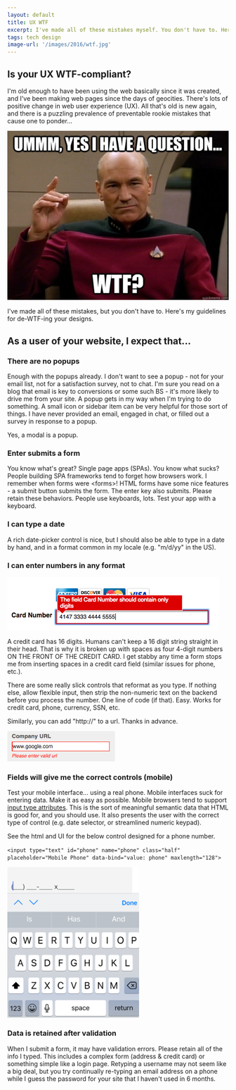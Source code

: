 ```yaml
---
layout: default
title: UX WTF
excerpt: I've made all of these mistakes myself. You don't have to. Here's my guidelines for de-WTF-ing your designs.
tags: tech design
image-url: '/images/2016/wtf.jpg'
---
```


## Is your UX WTF-compliant?

I'm old enough to have been using the web basically since it was created, and I've been making web pages since the days of geocities. There's lots of positive change in web user experience (UX). All that's old is new again, and there is a puzzling prevalence of preventable rookie mistakes that cause one to ponder...

<img src="/images/2016/wtf.jpg" alt="Meme image of Captain Picard with text 'Ummm, yes I have a question... WTF?'">

I've made all of these mistakes, but you don't have to. Here's my guidelines for de-WTF-ing your designs.

## As a user of your website, I expect that...

### There are no popups

Enough with the popups already. I don't want to see a popup - not for your email list, not for a satisfaction survey, not to chat. I'm sure you read on a blog that email is key to conversions or some such BS - it's more likely to drive me from your site. A popup gets in my way when I'm trying to do something. A small icon or sidebar item can be very helpful for those sort of things. I have never provided an email, engaged in chat, or filled out a survey in response to a popup.

Yes, a modal is a popup. 

### Enter submits a form

You know what's great? Single page apps (SPAs). You know what sucks? People building SPA frameworks tend to forget how browsers work. I remember when forms were &lt;forms&gt;! HTML forms have some nice features - a submit button submits the form. The enter key also submits. Please retain these behaviors. People use keyboards, lots. Test your app with a keyboard.

### I can type a date

A rich date-picker control is nice, but I should also be able to type in a date by hand, and in a format common in my locale (e.g. "m/d/yy" in the US). 

### I can enter numbers in any format

<img src="/images/2016/credit-card-format-no-spaces.png" alt="validation error showing 'the Credit Card Number can include only digits' for entry with digits and spaces">

A credit card has 16 digits. Humans can't keep a 16 digit string straight in their head. That is why it is broken up with spaces as four 4-digit numbers ON THE FRONT OF THE CREDIT CARD. I get stabby any time a form stops me from inserting spaces in a credit card field (similar issues for phone, etc.). 

There are some really slick controls that reformat as you type. If nothing else, allow flexible input, then strip the non-numeric text on the backend before you process the number. One line of code (if that). Easy. Works for credit card, phone, currency, SSN, etc.

Similarly, you can add "http://" to a url. Thanks in advance.

<img src="/images/2016/invalid_url.png" alt="validation error stating 'invalid URL' for entry 'www.google.com'">

### Fields will give me the correct controls (mobile)

Test your mobile interface... using a real phone. Mobile interfaces suck for entering data. Make it as easy as possible. Mobile browsers tend to support [input type attributes](https://developer.apple.com/library/content/documentation/AppleApplications/Reference/SafariHTMLRef/Articles/InputTypes.html). This is the sort of meaningful semantic data that HTML is good for, and you should use. It also presents the user with the correct type of control (e.g. date selector, or streamlined numeric keypad).

See the html and UI for the below control designed for a phone number. 

`<input type="text" id="phone" name="phone" class="half" placeholder="Mobile Phone" data-bind="value: phone" maxlength="128">`

<img src="/images/2016/phone_input_as_text.png" width="300" alt="mobile form control with text input type instead of number results in text keypad instead of numbers">

### Data is retained after validation

When I submit a form, it may have validation errors. Please retain all of the info I typed. This includes a complex form (address & credit card) or something simple like a login page. Retyping a username may not seem like a big deal, but you try continually re-typing an email address on a phone while I guess the password for your site that I haven't used in 6 months.

